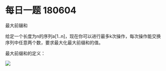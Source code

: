 # 每日一题 180604

最大前辍和

给定一个长度为n的序列a[1..n]，现在你可以进行最多k次操作，每次操作能交换序列中任意两个数，要求最大化最大前缀和的值。

最大前缀和的定义：

![](http://wizmann-pic.qiniudn.com/18-5-31/30993353.jpg)
